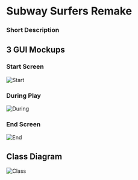 # Subway Surfers Remake

### Short Description

## 3 GUI Mockups

### Start Screen

![Start]() 

### During Play

![During](https://github.com/Nandhini-Ramanathan/PythonAPPZ/blob/02f3bdaa20c7d2b4528d4ad0ebdedcf9bbb0727c/Images/Image.jpeg) 

### End Screen

![End]() 

## Class Diagram

![Class]() 
